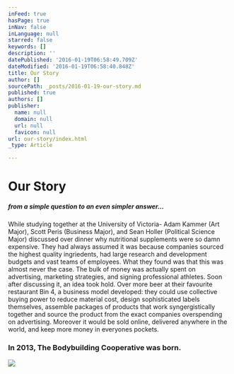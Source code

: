 ```yaml
---
inFeed: true
hasPage: true
inNav: false
inLanguage: null
starred: false
keywords: []
description: ''
datePublished: '2016-01-19T06:58:49.709Z'
dateModified: '2016-01-19T06:58:40.848Z'
title: Our Story
author: []
sourcePath: _posts/2016-01-19-our-story.md
published: true
authors: []
publisher:
  name: null
  domain: null
  url: null
  favicon: null
url: our-story/index.html
_type: Article

---
```

# Our Story

##### from a simple question to an even simpler answer...

While studying together at the University of Victoria- Adam Kammer (Art Major), Scott Peris (Business Major), and Sean Holler (Political Science Major) discussed over dinner why nutritional supplements were so damn expensive. They had always assumed it was because companies sourced the highest quality ingriedents, had large research and development budgets and vast teams of employees. What they found was that this was almost never the case. The bulk of money was actually spent on advertising, marketing strategies, and signing professional athletes. Soon after discussing it, an idea took hold. Over more beer at their favourite restaurant Bin 4, a business model developed: they could use collective buying power to reduce material cost, design sophisticated labels themselves, assemble packages of products that work syngergistically together and source the product from the exact companies overspending on advertising. Moreover it would be sold online, delivered anywhere in the world, and keep more money in everyones pockets.

### In 2013, The Bodybuilding Cooperative was born.
![](https://the-grid-user-content.s3-us-west-2.amazonaws.com/1c2036c3-4557-4779-b048-37d78ecca120.jpg)